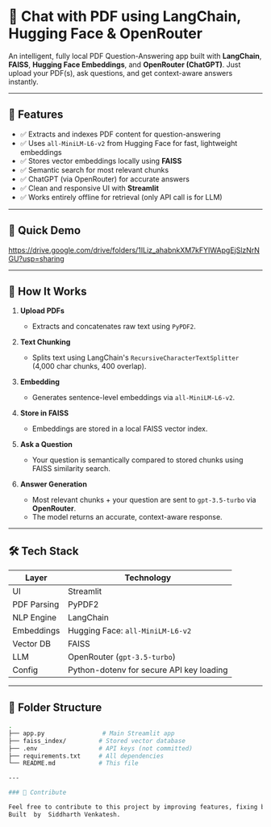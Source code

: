 # 💬 Chat with PDF using LangChain, Hugging Face & OpenRouter

An intelligent, fully local PDF Question-Answering app built with **LangChain**, **FAISS**, **Hugging Face Embeddings**, and **OpenRouter (ChatGPT)**. Just upload your PDF(s), ask questions, and get context-aware answers instantly.

---

## 📌 Features

- ✅ Extracts and indexes PDF content for question-answering
- ✅ Uses `all-MiniLM-L6-v2` from Hugging Face for fast, lightweight embeddings
- ✅ Stores vector embeddings locally using **FAISS**
- ✅ Semantic search for most relevant chunks
- ✅ ChatGPT (via OpenRouter) for accurate answers
- ✅ Clean and responsive UI with **Streamlit**
- ✅ Works entirely offline for retrieval (only API call is for LLM)

---

## 🚀 Quick Demo

https://drive.google.com/drive/folders/1ILiz_ahabnkXM7kFYIWApgEjSlzNrNGU?usp=sharing

---

## 🧠 How It Works

1. **Upload PDFs**
   - Extracts and concatenates raw text using `PyPDF2`.

2. **Text Chunking**
   - Splits text using LangChain's `RecursiveCharacterTextSplitter` (4,000 char chunks, 400 overlap).

3. **Embedding**
   - Generates sentence-level embeddings via `all-MiniLM-L6-v2`.

4. **Store in FAISS**
   - Embeddings are stored in a local FAISS vector index.

5. **Ask a Question**
   - Your question is semantically compared to stored chunks using FAISS similarity search.

6. **Answer Generation**
   - Most relevant chunks + your question are sent to `gpt-3.5-turbo` via **OpenRouter**.
   - The model returns an accurate, context-aware response.

---

## 🛠️ Tech Stack

| Layer       | Technology                              |
|-------------|------------------------------------------|
| UI          | Streamlit                               |
| PDF Parsing | PyPDF2                                   |
| NLP Engine  | LangChain                                |
| Embeddings  | Hugging Face: `all-MiniLM-L6-v2`         |
| Vector DB   | FAISS                                    |
| LLM         | OpenRouter (`gpt-3.5-turbo`)             |
| Config      | Python-dotenv for secure API key loading |

---

## 📂 Folder Structure

```bash
.
├── app.py                # Main Streamlit app
├── faiss_index/         # Stored vector database
├── .env                 # API keys (not committed)
├── requirements.txt     # All dependencies
└── README.md            # This file

---

### 🤝 Contribute

Feel free to contribute to this project by improving features, fixing bugs, or optimizing performance.  
Built  by  Siddharth Venkatesh.


